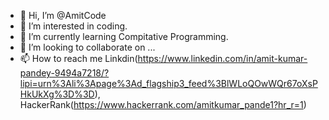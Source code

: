 - 👋 Hi, I’m @AmitCode
- 👀 I’m interested in coding.
- 🌱 I’m currently learning Compitative Programming.
- 💞️ I’m looking to collaborate on ...
- 📫 How to reach me Linkdin(https://www.linkedin.com/in/amit-kumar-pandey-9494a7218/?lipi=urn%3Ali%3Apage%3Ad_flagship3_feed%3BlWLoQOwWQr67oXsPHkUkXg%3D%3D),
HackerRank(https://www.hackerrank.com/amitkumar_pande1?hr_r=1)

<!---
AmitCode/AmitCode is a ✨ special ✨ repository because its `README.md` (this file) appears on your GitHub profile.
You can click the Preview link to take a look at your changes.
--->
